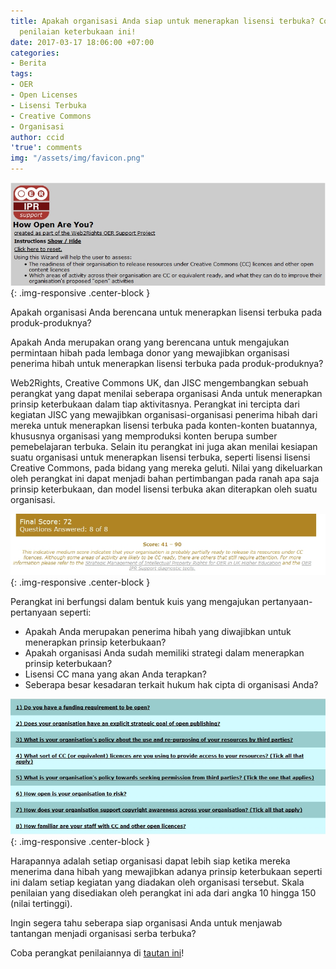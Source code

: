 ```yaml
---
title: Apakah organisasi Anda siap untuk menerapkan lisensi terbuka? Coba perangkat
  penilaian keterbukaan ini!
date: 2017-03-17 18:06:00 +07:00
categories:
- Berita
tags:
- OER
- Open Licenses
- Lisensi Terbuka
- Creative Commons
- Organisasi
author: ccid
'true': comments
img: "/assets/img/favicon.png"
---
```


![WebRights.jpg](/uploads/WebRights.jpg){: .img-responsive .center-block }

Apakah organisasi Anda berencana untuk menerapkan lisensi terbuka pada produk-produknya?

Apakah Anda merupakan orang yang berencana untuk mengajukan permintaan hibah pada lembaga donor yang mewajibkan organisasi penerima hibah untuk menerapkan lisensi terbuka pada produk-produknya?

Web2Rights, Creative Commons UK, dan JISC mengembangkan sebuah perangkat yang dapat menilai seberapa organisasi Anda untuk menerapkan prinsip keterbukaan dalam tiap aktivitasnya. Perangkat ini tercipta dari kegiatan JISC yang mewajibkan organisasi-organisasi penerima hibah dari mereka untuk menerapkan lisensi terbuka pada konten-konten buatannya, khususnya organisasi yang memproduksi konten berupa sumber pemebelajaran terbuka. Selain itu perangkat ini juga akan menilai kesiapan suatu organisasi untuk menerapkan lisensi terbuka, seperti lisensi lisensi Creative Commons, pada bidang yang mereka geluti. Nilai yang dikeluarkan oleh perangkat ini dapat menjadi bahan pertimbangan pada ranah apa saja prinsip keterbukaan, dan model lisensi terbuka akan diterapkan oleh suatu organisasi.

![webrights2.jpg](/uploads/webrights2.jpg){: .img-responsive .center-block }

Perangkat ini berfungsi dalam bentuk kuis yang mengajukan pertanyaan-pertanyaan seperti:

- Apakah Anda merupakan penerima hibah yang diwajibkan untuk menerapkan prinsip keterbukaan?
- Apakah organisasi Anda sudah memiliki strategi dalam menerapkan prinsip keterbukaan?
- Lisensi CC mana yang akan Anda terapkan?
- Seberapa besar kesadaran terkait hukum hak cipta di organisasi Anda?

![webrights3.jpg](/uploads/webrights3.jpg){: .img-responsive .center-block }

Harapannya adalah setiap organisasi dapat lebih siap ketika mereka menerima dana hibah yang mewajibkan adanya prinsip keterbukaan seperti ini dalam setiap kegiatan yang diadakan oleh organisasi tersebut. Skala penilaian yang disediakan oleh perangkat ini ada dari angka 10 hingga 150 (nilai tertinggi).

Ingin segera tahu seberapa siap organisasi Anda untuk menjawab tantangan menjadi organisasi serba terbuka?

Coba perangkat penilaiannya di [tautan ini](http://www.web2rights.com/OERIPRSupport/howopenareyou/)!